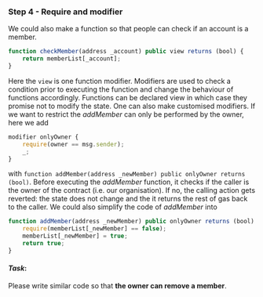 ### Step 4 - Require and modifier

We could also make a function so that people can check if an account is a member.

```javascript
function checkMember(address _account) public view returns (bool) {
    return memberList[_account];
}
```

Here the `view` is one function modifier. Modifiers are used to check a condition prior to executing the function and change the behaviour of functions accordingly. Functions can be declared view in which case they promise not to modify the state.
One can also make customised modifiers. If we want to restrict the _addMember_ can only be performed by the owner, here we add

```javascript
modifier onlyOwner {
    require(owner == msg.sender);
    _;
}
```

with `function addMember(address _newMember) public onlyOwner returns (bool)`.
Before executing the _addMember_ function, it checks if the caller is the owner of the contract (i.e. our organisation). If no, the calling action gets reverted: the state does not change and the it returns the rest of gas back to the caller.
We could also simplify the code of _addMember_ into

```javascript
function addMember(address _newMember) public onlyOwner returns (bool) {
    require(memberList[_newMember] == false);
    memberList[_newMember] = true;
    return true;
}
```

#### _Task_:
Please write similar code so that __the owner can remove a member__.